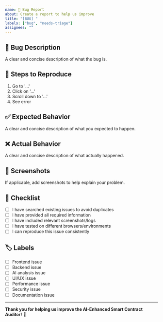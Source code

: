 ```yaml
---
name: 🐛 Bug Report
about: Create a report to help us improve
title: "[BUG] "
labels: ["bug", "needs-triage"]
assignees: ""
---
```


## 🐛 Bug Description

A clear and concise description of what the bug is.

## 🔄 Steps to Reproduce

1. Go to '...'
2. Click on '...'
3. Scroll down to '...'
4. See error

## ✅ Expected Behavior

A clear and concise description of what you expected to happen.

## ❌ Actual Behavior

A clear and concise description of what actually happened.

## 📸 Screenshots

If applicable, add screenshots to help explain your problem.

## 📝 Checklist

- [ ] I have searched existing issues to avoid duplicates
- [ ] I have provided all required information
- [ ] I have included relevant screenshots/logs
- [ ] I have tested on different browsers/environments
- [ ] I can reproduce this issue consistently

## 🏷️ Labels

- [ ] Frontend issue
- [ ] Backend issue
- [ ] AI analysis issue
- [ ] UI/UX issue
- [ ] Performance issue
- [ ] Security issue
- [ ] Documentation issue

---

**Thank you for helping us improve the AI-Enhanced Smart Contract Auditor!** 🚀
